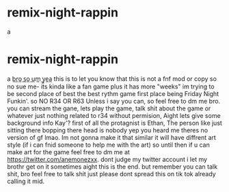 # remix-night-rappin
a
# remix-night-rappin
a
b̲r̲o̲ ̲s̲o̲ ̲u̲m̲ ̲y̲e̲a̲ 
this is to let you know that this is not a fnf mod or copy so no sue me-
its kinda like a fan game plus it has more "weeks" im trying to be second place of best the best rythm game first place being Friday Night Funkin'.
so NO R34 OR R63 Unless i say you can, so feel free to dm me bro. you can stream the gane, lets play the game, talk shit about the game or whatever just nothing related to r34 without permision, Aight lets give some background info Kay'?
first of all the protagnist is Ethan, The person like just sitting there bopping there head is nobody yep you heard me theres no version of gf lmao. Im not gonna make it that similar it will have diffrent art style (if i can fnid someone to help me with the art) so until then if u can make art for the game feel free to dm me at https://twitter.com/anemonezxx. dont judge my twitter account i let my brothr get on it sometimes
aight this is the end. but remember you can talk shit, bro feel free to talk shit just please dont spread this on tik tok already calling it mid.
